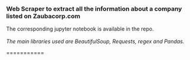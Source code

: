 ### Web Scraper to extract all the information about a company listed on Zaubacorp.com

The corresponding jupyter notebook is available in the repo.<br>
<br>
<em>The main libraries used are BeautifulSoup, Requests, regex and Pandas.</em>

===========
